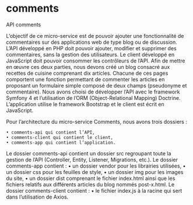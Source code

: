 # comments
API comments

L’objectif de ce micro-service est de pouvoir ajouter une fonctionnalité de commentaires sur des applications web de type blog ou de discussion. 
L’API développé en PHP doit pouvoir ajouter, modifier et supprimer des commentaires, sans la gestion des utilisateurs. 
Le client développé en JavaScript doit pouvoir consommer les contrôleurs de l’API. 
Afin de mettre en œuvre ces deux parties, nous devons créé un blog consacré aux recettes de cuisine comprenant dix articles. Chacune de ces pages comportent une fonction  permettant de commenter les articles en proposant un formulaire simple composé de deux champs (pseudonyme et commentaire). 
Nous avons choisi de développer l’API avec le framework Symfony 4 et l’utilisation de l’ORM (Object-Relational Mapping) Doctrine. L’application utilise le framework Bootstrap et le client est écrit en JavaScript. 

Pour l’architecture du micro-service Comments, nous avons trois dossiers : 

    • comments-api qui contient l’API, 
    • comments-client qui contient le client, 
    • comments-app qui contient l’application. 
      
Le dossier comments-api contient un dossier src regroupant toute la gestion de l’API (Controller, Entity, Listener, Migrations, etc.). 
Le dossier comments-app contient : 
    • un dossier vendor pour les librairies utilisées, 
    • un dossier css pour les feuilles de style,
    • un dossier img pour les images du site,
    • un dossier dist comprenant le fichier index.html ainsi que les fichiers relatifs aux différents articles du blog nommés post-x.html.
Le dossier comments-client contient :
    • le fichier index.js à la racine qui sert dans l’utilisation de Axios.
